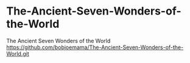 # The-Ancient-Seven-Wonders-of-the-World
The Ancient Seven Wonders of the World
https://github.com/bobjoemama/The-Ancient-Seven-Wonders-of-the-World.git

